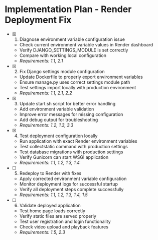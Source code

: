 # Implementation Plan - Render Deployment Fix

- [x] 1. Diagnose environment variable configuration issue
  - Check current environment variable values in Render dashboard
  - Verify DJANGO_SETTINGS_MODULE is set correctly
  - Compare with working local configuration
  - _Requirements: 1.1, 2.1_

- [x] 2. Fix Django settings module configuration
  - Update Dockerfile to properly export environment variables
  - Ensure manage.py uses correct settings module path
  - Test settings import locally with production environment
  - _Requirements: 1.1, 2.1, 2.2_

- [x] 3. Update start.sh script for better error handling
  - Add environment variable validation
  - Improve error messages for missing configuration
  - Add debug output for troubleshooting
  - _Requirements: 1.2, 1.3, 3.3_

- [x] 4. Test deployment configuration locally
  - Run application with exact Render environment variables
  - Test collectstatic command with production settings
  - Test database migrations with production settings
  - Verify Gunicorn can start WSGI application
  - _Requirements: 1.1, 1.2, 1.3, 1.4_

- [ ] 5. Redeploy to Render with fixes
  - Apply corrected environment variable configuration
  - Monitor deployment logs for successful startup
  - Verify all deployment steps complete successfully
  - _Requirements: 1.1, 1.2, 1.3, 1.4, 1.5_

- [ ] 6. Validate deployed application
  - Test home page loads correctly
  - Verify static files are served properly
  - Test user registration and login functionality
  - Check video upload and playback features
  - _Requirements: 1.5, 2.3_